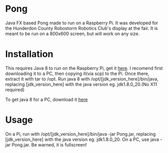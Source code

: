 Pong
====

Java FX based Pong made to run on a Raspberry Pi. It was developed for the Hunderdon County Robostorm Robotics Club's display at the fair. It is meant to be run on a 800x600 screen, but will work on any size.

Installation
====

This requires Java 8 to run on the Raspberry Pi, get it <a href="http://www.oracle.com/technetwork/java/embedded/downloads/javame/java-embedded-java-me-download-359231.html">here</a>. I recomend first downloading it to a PC, then copying it(via scp) to the Pi. Once there, extract it with tar to /opt. Run java 8 with /opt/[jdk_version_here]/bin/java, replacing [jdk_version_here] with the java version eg. jdk1.8.0_20.(No X11 required)

To get java 8 for a PC, download it <a href="http://www.oracle.com/technetwork/java/javase/overview/java8-2100321.html">here</a>

Usage
====

On a Pi, run with /opt/[jdk_version_here]/bin/java -jar Pong.jar, replacing [jdk_version_here] with the java version eg. jdk1.8.0_20. On a PC, use java -jar Pong.jar. Be warned, it is fullscreen!
